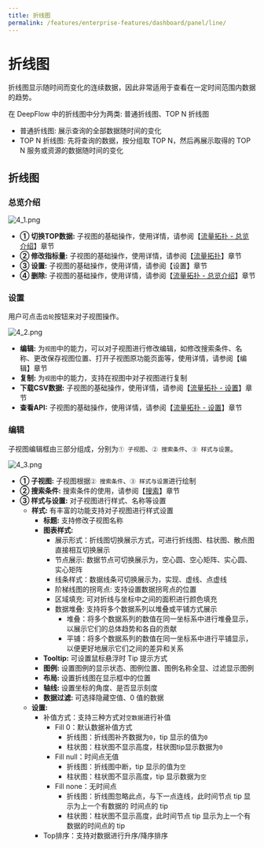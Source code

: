 ```yaml
---
title: 折线图
permalink: /features/enterprise-features/dashboard/panel/line/
---
```

# 折线图

折线图显示随时间而变化的连续数据，因此非常适用于查看在一定时间范围内数据的趋势。

在 DeepFlow 中的折线图中分为两类: 普通折线图、TOP N 折线图
- 普通折线图: 展示查询的全部数据随时间的变化
- TOP N 折线图: 先将查询的数据，按分组取 TOP N，然后再展示取得的 TOP N 服务或资源的数据随时间的变化

## 折线图

### 总览介绍

![4_1.png](https://yunshan-guangzhou.oss-cn-beijing.aliyuncs.com/pub/pic/2023091965095d3e238cb.png)

- **① 切换TOP数据:** 子视图的基础操作，使用详情，请参阅【[流量拓扑 - 总览介绍](./topology/)】章节
- **② 修改指标量:** 子视图的基础操作，使用详情，请参阅【[流量拓扑](./topology/)】章节
- **③ 设置:** 子视图的基础操作，使用详情，请参阅【设置】章节
- **④ 删除:** 子视图的基础操作，使用详情，请参阅【[流量拓扑 - 总览介绍](./topology/)】章节

### 设置

用户可点击`齿轮`按钮来对子视图操作。

![4_2.png](https://yunshan-guangzhou.oss-cn-beijing.aliyuncs.com/pub/pic/2023091965095d3f1f856.png)

- **编辑:** 为`视图`中的能力，可以对子视图进行修改编辑，如修改搜索条件、名称、更改保存视图位置、打开子视图原功能页面等，使用详情，请参阅【编辑】章节
- **复制:** 为`视图`中的能力，支持在视图中对子视图进行复制
- **下载CSV数据:** 子视图的基础操作，使用详情，请参阅【[流量拓扑 - 设置](./topology/)】章节
- **查看API:** 子视图的基础操作，使用详情，请参阅【[流量拓扑 - 设置](./topology/)】章节

### 编辑

子视图编辑框由三部分组成，分别为`① 子视图`、`② 搜索条件`、`③ 样式与设置`。

![4_3.png](https://yunshan-guangzhou.oss-cn-beijing.aliyuncs.com/pub/pic/20230919650967d61bc29.png)

- **① 子视图:** 子视图根据`② 搜索条件`、`③ 样式与设置`进行绘制
- **② 搜索条件:** 搜索条件的使用，请参阅【[搜索](../../query/overview/)】章节
- **③ 样式与设置:** 对子视图进行样式、名称等设置
  - **样式:** 有丰富的功能支持对子视图进行样式设置
    - **标题:** 支持修改子视图名称
    - **图表样式:**
      - 展示形式：折线图切换展示方式，可进行折线图、柱状图、散点图直接相互切换展示
      - 节点展示: 数据节点可切换展示为，空心圆、空心矩阵、实心圆、实心矩阵
      - 线条样式：数据线条可切换展示为，实现、虚线、点虚线
      - 阶梯线图的拐弯点: 支持设置数据拐弯点的位置
      - 区域填充: 可对折线与坐标中之间的面积进行颜色填充
      - 数据堆叠: 支持将多个数据系列以堆叠或平铺方式展示
        - 堆叠：将多个数据系列的数值在同一坐标系中进行堆叠显示，以展示它们的总体趋势和各自的贡献
        - 平铺：将多个数据系列的数值在同一坐标系中进行平铺显示，以便更好地展示它们之间的差异和关系
    - **Tooltip:** 可设置鼠标悬浮时 Tip 提示方式
    - **图例:** 设置图例的显示状态、图例位置、图例名称全显、过滤显示图例
    - **布局:** 设置折线图在显示框中的位置
    - **轴线:** 设置坐标的角度、是否显示刻度
    - **数据过滤:** 可选择隐藏空值、0 值的数据
  - **设置:**
    - 补值方式：支持三种方式对`空数据`进行补值
      - Fill 0：默认数据补值方式
        - 折线图：折线图补齐数据为`0`，tip 显示的值为`0`
        - 柱状图：柱状图不显示高度，柱状图tip显示数据为`0`
      - Fill null：时间点无值
        - 折线图：折线图中断，tip 显示的值为`空`
        - 柱状图：柱状图不显示高度，tip 显示数据为`空`
      - Fill none：无时间点
        - 折线图：折线图忽略此点，与下一点连线，此时间节点 tip 显示为上一个有数据的 时间点的 tip
        - 柱状图：柱状图不显示高度，此时间节点 tip 显示为上一个有数据的时间点的 tip
    - Top排序：支持对数据进行升序/降序排序
